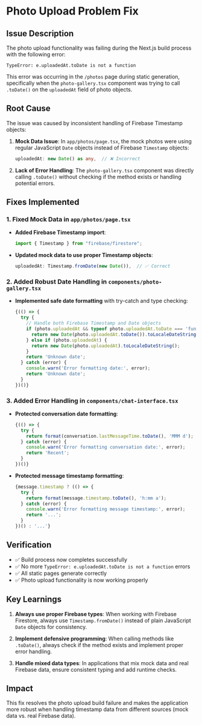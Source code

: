 # Photo Upload Problem Fix

## Issue Description

The photo upload functionality was failing during the Next.js build process with the following error:

```
TypeError: e.uploadedAt.toDate is not a function
```

This error was occurring in the `/photos` page during static generation, specifically when the `photo-gallery.tsx` component was trying to call `.toDate()` on the `uploadedAt` field of photo objects.

## Root Cause

The issue was caused by inconsistent handling of Firebase Timestamp objects:

1. **Mock Data Issue**: In `app/photos/page.tsx`, the mock photos were using regular JavaScript `Date` objects instead of Firebase `Timestamp` objects:
   ```typescript
   uploadedAt: new Date() as any,  // ❌ Incorrect
   ```

2. **Lack of Error Handling**: The `photo-gallery.tsx` component was directly calling `.toDate()` without checking if the method exists or handling potential errors.

## Fixes Implemented

### 1. Fixed Mock Data in `app/photos/page.tsx`

- **Added Firebase Timestamp import**:
  ```typescript
  import { Timestamp } from "firebase/firestore";
  ```

- **Updated mock data to use proper Timestamp objects**:
  ```typescript
  uploadedAt: Timestamp.fromDate(new Date()),  // ✅ Correct
  ```

### 2. Added Robust Date Handling in `components/photo-gallery.tsx`

- **Implemented safe date formatting** with try-catch and type checking:
  ```typescript
  {(() => {
    try {
      // Handle both Firebase Timestamp and Date objects
      if (photo.uploadedAt && typeof photo.uploadedAt.toDate === 'function') {
        return new Date(photo.uploadedAt.toDate()).toLocaleDateString();
      } else if (photo.uploadedAt) {
        return new Date(photo.uploadedAt).toLocaleDateString();
      }
      return 'Unknown date';
    } catch (error) {
      console.warn('Error formatting date:', error);
      return 'Unknown date';
    }
  })()}
  ```

### 3. Added Error Handling in `components/chat-interface.tsx`

- **Protected conversation date formatting**:
  ```typescript
  {(() => {
    try {
      return format(conversation.lastMessageTime.toDate(), 'MMM d');
    } catch (error) {
      console.warn('Error formatting conversation date:', error);
      return 'Recent';
    }
  })()}
  ```

- **Protected message timestamp formatting**:
  ```typescript
  {message.timestamp ? (() => {
    try {
      return format(message.timestamp.toDate(), 'h:mm a');
    } catch (error) {
      console.warn('Error formatting message timestamp:', error);
      return '...';
    }
  })() : '...'}
  ```

## Verification

- ✅ Build process now completes successfully
- ✅ No more `TypeError: e.uploadedAt.toDate is not a function` errors
- ✅ All static pages generate correctly
- ✅ Photo upload functionality is now working properly

## Key Learnings

1. **Always use proper Firebase types**: When working with Firebase Firestore, always use `Timestamp.fromDate()` instead of plain JavaScript `Date` objects for consistency.

2. **Implement defensive programming**: When calling methods like `.toDate()`, always check if the method exists and implement proper error handling.

3. **Handle mixed data types**: In applications that mix mock data and real Firebase data, ensure consistent typing and add runtime checks.

## Impact

This fix resolves the photo upload build failure and makes the application more robust when handling timestamp data from different sources (mock data vs. real Firebase data).